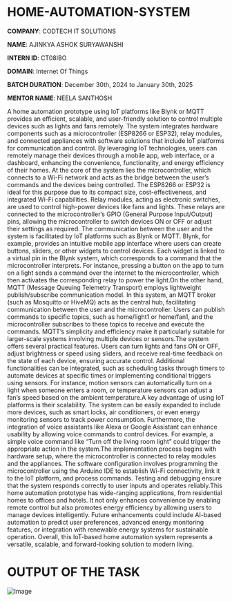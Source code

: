 # HOME-AUTOMATION-SYSTEM

**COMPANY**: CODTECH IT SOLUTIONS

**NAME**: AJINKYA ASHOK SURYAWANSHI 

**INTERN ID**: CT08IBO

**DOMAIN**: Internet Of Things 

**BATCH DURATION**: December 30th, 2024 to January 30th, 2025

**MENTOR NAME**: NEELA SANTHOSH

A home automation prototype using IoT platforms like Blynk or MQTT provides an efficient, scalable, and user-friendly solution to control multiple devices such as lights and fans remotely. The system integrates
hardware components such as a microcontroller (ESP8266 or ESP32), relay modules, and connected appliances with software solutions that include IoT platforms for communication and control. By leveraging IoT 
technologies, users can remotely manage their devices through a mobile app, web interface, or a dashboard, enhancing the convenience, functionality, and energy efficiency of their homes.
At the core of the system lies the microcontroller, which connects to a Wi-Fi network and acts as the bridge between the user’s commands and the devices being controlled. The ESP8266 or ESP32 is ideal for this 
purpose due to its compact size, cost-effectiveness, and integrated Wi-Fi capabilities. Relay modules, acting as electronic switches, are used to control high-power devices like fans and lights. These relays are 
connected to the microcontroller’s GPIO (General Purpose Input/Output) pins, allowing the microcontroller to switch devices ON or OFF or adjust their settings as required.
The communication between the user and the system is facilitated by IoT platforms such as Blynk or MQTT. Blynk, for example, provides an intuitive mobile app interface where users can create buttons, sliders, or 
other widgets to control devices. Each widget is linked to a virtual pin in the Blynk system, which corresponds to a command that the microcontroller interprets. For instance, pressing a button on the app to 
turn on a light sends a command over the internet to the microcontroller, which then activates the corresponding relay to power the light.On the other hand, MQTT (Message Queuing Telemetry Transport) employs 
lightweight publish/subscribe communication model. In this system, an MQTT broker (such as Mosquitto or HiveMQ) acts as the central hub, facilitating communication between the user and the microcontroller. Users 
can publish commands to specific topics, such as home/light1 or home/fan1, and the microcontroller subscribes to these topics to receive and execute the commands. MQTT’s simplicity and efficiency make it 
particularly suitable for larger-scale systems involving multiple devices or sensors.The system offers several practical features. Users can turn lights and fans ON or OFF, adjust brightness or speed using 
sliders, and receive real-time feedback on the state of each device, ensuring accurate control. Additional functionalities can be integrated, such as scheduling tasks through timers to automate devices at 
specific times or implementing conditional triggers using sensors. For instance, motion sensors can automatically turn on a light when someone enters a room, or temperature sensors can adjust a fan’s speed based 
on the ambient temperature.A key advantage of using IoT platforms is their scalability. The system can be easily expanded to include more devices, such as smart locks, air conditioners, or even energy monitoring 
sensors to track power consumption. Furthermore, the integration of voice assistants like Alexa or Google Assistant can enhance usability by allowing voice commands to control devices. For example, a simple 
voice command like “Turn off the living room light” could trigger the appropriate action in the system.The implementation process begins with hardware setup, where the microcontroller is connected to relay 
modules and the appliances. The software configuration involves programming the microcontroller using the Arduino IDE to establish Wi-Fi connectivity, link it to the IoT platform, and process commands. Testing 
and debugging ensure that the system responds correctly to user inputs and operates reliably.This home automation prototype has wide-ranging applications, from residential homes to offices and hotels. It not 
only enhances convenience by enabling remote control but also promotes energy efficiency by allowing users to manage devices intelligently. Future enhancements could include AI-based automation to predict user 
preferences, advanced energy monitoring features, or integration with renewable energy systems for sustainable operation. Overall, this IoT-based home automation system represents a versatile, scalable, and 
forward-looking solution to modern living.

# OUTPUT OF THE TASK 

![Image](https://github.com/user-attachments/assets/222baee0-1f6c-43bf-bbde-7db4a7d77c55)


